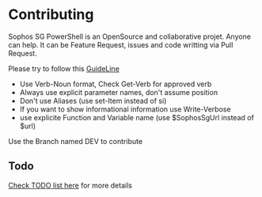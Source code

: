 # Contributing

Sophos SG PowerShell is an OpenSource and collaborative projet. Anyone can help. It can be Feature Request, issues  and code writting via Pull Request.

Please try to follow this [GuideLine](https://github.com/PowerShell/DscResources/blob/master/StyleGuidelines.md)

* Use Verb-Noun format, Check Get-Verb for approved verb
* Always use explicit parameter names, don't assume position
* Don't use Aliases (use set-Item instead of si) 
* If you want to show informational information use Write-Verbose
* use explicite Function and Variable name (use $SophosSgUrl instead of $url)

Use the Branch named DEV to contribute

## Todo

[Check TODO list here](https://github.com/omiossec/Sophos-SG-PowerShell/blob/master/CONTRIBUTING.md) for more details

